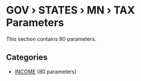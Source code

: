 # GOV › STATES › MN › TAX Parameters

This section contains 80 parameters.

## Categories

- [INCOME](income/index.md) (80 parameters)

